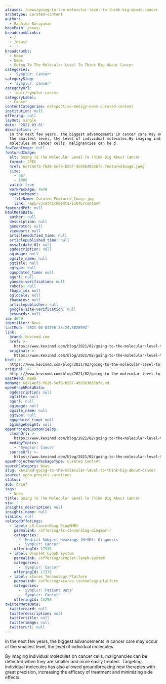 ```yaml
---
aliases: /news/going-to-the-molecular-level-to-think-big-about-cancer
archetype: curated-content
author:
  - Radhika Narayanan
basePath: /news/
breadcrumbLinks:
  - /
  - /news/
  - ''
breadcrumbs:
  - Home
  - News
  - Going To The Molecular Level To Think Big About Cancer
categories:
  - 'Symplur: Cancer'
categorySlug:
  - 'symplur: cancer'
categoryUrl:
  - topic/symplur-cancer
categoryLabel:
  - Cancer
contentCategories: netspective-medigy-news-curated-content
institution: null
offering: null
layOut: single
date: '2021-03-01'
description: >-
  In the next few years, the biggest advancements in cancer care may occur at
  the smallest level, the level of individual molecules.By imaging individual
  molecules on cancer cells, malignancies can be d
favIconImage: null
featuredImage:
  alt: Going To The Molecular Level To Think Big About Cancer
  format: JPEG
  href: 6e714ef3-f626-5ef0-b567-4b9363038bfc-featuredImage.jpeg
  size:
    - 667
    - 1000
  valid: true
  workPackage: 4649
  wpAttachment:
    fileName: Curated_Featured_Image.jpg
    link: /api/v3/attachments/11046/content
featuredPdf: null
htmlMetaData:
  author: null
  description: null
  generator: null
  viewport: null
  articlemodified_time: null
  articlepublished_time: null
  msvalidate.01: null
  ogdescription: null
  ogimage: null
  ogsite_name: null
  ogtitle: null
  ogtype: null
  ogupdated_time: null
  ogurl: null
  yandex-verification: null
  robots: null
  fbapp_id: null
  oglocale: null
  fbadmins: null
  articlepublisher: null
  google-site-verification: null
  keywords: null
id: 4649
identifier: News
lastMod: '2021-03-01T06:25:24.502899Z'
link:
  brand: kevinmd.com
  href: >-
    https://www.kevinmd.com/blog/2021/02/going-to-the-molecular-level-to-think-big-about-cancer.html
  original: >-
    https://www.kevinmd.com/blog/2021/02/going-to-the-molecular-level-to-think-big-about-cancer.html
href: >-
  https://www.kevinmd.com/blog/2021/02/going-to-the-molecular-level-to-think-big-about-cancer.html
original: >-
  https://www.kevinmd.com/blog/2021/02/going-to-the-molecular-level-to-think-big-about-cancer.html
mastHead: NEWS
mdName: 6e714ef3-f626-5ef0-b567-4b9363038bfc.md
openGraphMetaData:
  ogdescription: null
  ogtitle: null
  ogurl: null
  ogimage: null
  ogsite_name: null
  ogtype: null
  ogupdated_time: null
  ogimageheight: null
openProjectCustomFields:
  cleanUrl: >-
    https://www.kevinmd.com/blog/2021/02/going-to-the-molecular-level-to-think-big-about-cancer.html
  medigyTopics:
    - 'Symplur: Cancer'
  sourceUrl: >-
    https://www.kevinmd.com/blog/2021/02/going-to-the-molecular-level-to-think-big-about-cancer.html
openProjectWorkPackageType: Curated Content
searchCategory: News
slug: kevinmd-going-to-the-molecular-level-to-think-big-about-cancer
source: open-project-curations
status: ''
sub: brief
tags:
  - News
title: Going To The Molecular Level To Think Big About Cancer
via: ' '
insights_description: null
insights_name: null
viaLink: null
relatedOfferings:
  - label: LS CancerDiag DiagMMR®
    permalink: /offering/ls-cancerdiag-diagmmr-r
    categories:
      - 'Medical Subject Headings (MeSH): Diagnosis'
      - 'Symplur: Cancer'
    offeringId: 17333
  - label: Droplet Lymph System
    permalink: /offering/droplet-lymph-system
    categories:
      - 'Symplur: Cancer'
    offeringId: 17278
  - label: xCures Technology Platform
    permalink: /offering/xcures-technology-platform
    categories:
      - 'Symplur: Patient Data'
      - 'Symplur: Cancer'
    offeringId: 16299
twitterMetaData:
  twittercard: null
  twitterdescription: null
  twittertitle: null
  twitterimage: null
  twitterurl: null
---
```

<p>In the next few years, the biggest advancements in cancer care may occur at the smallest level, the level of individual molecules.</p><p>By imaging individual molecules on cancer cells, malignancies can be detected when they are smaller and more easily treated.&nbsp; Targeting individual molecules has also allowed groundbreaking new therapies with great precision, increasing the efficacy of treatment and minimizing side effects.</p>